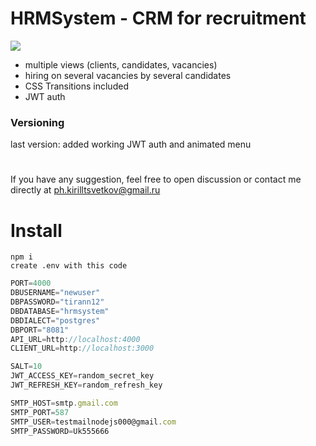 # HRMSystem - CRM for recruitment

<img src="https://media.giphy.com/media/LIITLJdaev8VlTw6gg/giphy.gif">

- multiple views (clients, candidates, vacancies)
- hiring on several vacancies by several candidates
- CSS Transitions included
- JWT auth


### Versioning
last version: added working JWT auth and animated menu

  
#

If you have any suggestion, feel free to open discussion or contact me directly at ph.kirilltsvetkov@gmail.ru

# Install

    npm i 
    create .env with this code
    
    
```javascript
PORT=4000
DBUSERNAME="newuser"
DBPASSWORD="tirann12"
DBDATABASE="hrmsystem"
DBDIALECT="postgres"
DBPORT="8081"
API_URL=http://localhost:4000
CLIENT_URL=http://localhost:3000

SALT=10
JWT_ACCESS_KEY=random_secret_key
JWT_REFRESH_KEY=random_refresh_key

SMTP_HOST=smtp.gmail.com
SMTP_PORT=587
SMTP_USER=testmailnodejs000@gmail.com
SMTP_PASSWORD=Uk555666
```
